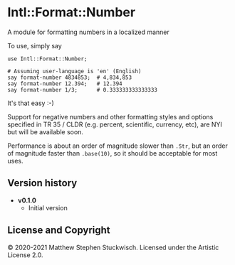 # Intl::Format::Number
A module for formatting numbers in a localized manner

To use, simply say

```
use Intl::Format::Number;

# Assuming user-language is 'en' (English)
say format-number 4834853;  # 4,834,853
say format-number 12.394;   # 12.394
say format-number 1/3;      # 0.333333333333333
```

It's that easy :-)

Support for negative numbers and other formatting styles and options specified in TR 35 / CLDR (e.g. percent, scientific, currency, etc), are NYI but will be available soon.

Performance is about an order of magnitude slower than `.Str`, but an order of magnitude  faster than `.base(10)`, so it should be acceptable for most uses.

## Version history

  * **v0.1.0**
    * Initial version

## License and Copyright
© 2020-2021 Matthew Stephen Stuckwisch.
Licensed under the Artistic License 2.0.